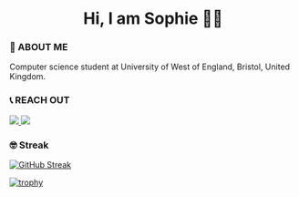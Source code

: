 <div align="center">
  <h1>Hi, I am Sophie 👋🏻</h1>
</div>

### 🚀 ABOUT ME

Computer science student at University of West of England, Bristol, United Kingdom.

### 📞 REACH OUT

<a href="https://www.linkedin.com/in/sudefidan/" target="_blank">
  <img src="https://img.shields.io/badge/LinkedIn-0077B5?style=for-the-badge&logo=linkedin&logoColor=white" />
</a>
<a href="https://sudefidan.github.io/portfolio/" target="_blank">
  <img src="https://img.shields.io/badge/website-000000?style=for-the-badge&logo=About.me&logoColor=white" />
</a>


### 🤓 Streak
[![GitHub Streak](https://github-readme-streak-stats.herokuapp.com/?user=sudefidan)](https://git.io/streak-stats)



[![trophy](https://github-profile-trophy.vercel.app/?username=sudefidan)](https://github.com/ryo-ma/github-profile-trophy)
  
